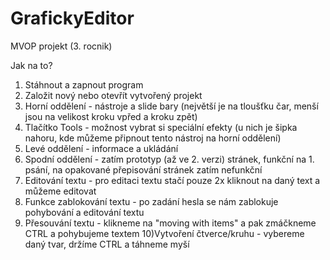 # GrafickyEditor
MVOP projekt (3. rocnik)

Jak na to?
1) Stáhnout a zapnout program
2) Založit nový nebo otevřít vytvořený projekt
3) Horní oddělení - nástroje a slide bary (největší je na tloušťku čar, menší jsou na velikost kroku vpřed a kroku zpět)
4) Tlačítko Tools - možnost vybrat si speciální efekty (u nich je šipka nahoru, kde můžeme připnout tento nástroj na horní oddělení)
5) Levé oddělení - informace a ukládání
6) Spodní oddělení - zatím prototyp (až ve 2. verzi) stránek, funkční na 1. psání, na opakované přepisování stránek zatím nefunkční
7) Editování textu - pro editaci textu stačí pouze 2x kliknout na daný text a můžeme editovat
8) Funkce zablokování textu - po zadání hesla se nám zablokuje pohybování a editování textu
9) Přesouvání textu - klikneme na "moving with items" a pak zmáčkneme CTRL a pohybujeme textem
10)Vytvoření čtverce/kruhu - vybereme daný tvar, držíme CTRL a táhneme myší
